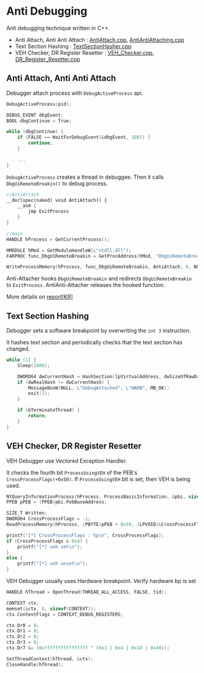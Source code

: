 # Anti Debugging

Anti debugging technique written in C++.

- Anti Attach, Anti Anti Attach : [AntiAttach.cpp](Sources/AntiAttach.cpp), [AntiAntiAttaching.cpp](Sources/AntiAntiAttach.cpp)
- Text Section Hashing : [TextSectionHasher.cpp](Sources/TextSectionHasher.cpp)
- VEH Checker, DR Register Resetter : [VEH_Checker.cpp](Sources/VEH_Checker.cpp), [DR_Register_Resetter.cpp](Sources/DR_Register_Resetter.cpp)

## Anti Attach, Anti Anti Attach

Debugger attach process with `DebugActiveProcess` api.

```cpp
DebugActiveProcess(pid);

DEBUG_EVENT dbgEvent;
BOOL dbgContinue = True;

while (dbgContinue) {
    if (FALSE == WaitForDebugEvent(&dbgEvent, 100)) {
        continue;
    }

    ...
}
```

`DebugActiveProcess` creates a thread in debuggee. Then it calls `DbgUiRemoteBreakin()` to debug process.

```cpp
//AntiAttach
__declspec(naked) void AntiAttach() {
    __asm {
		jmp ExitProcess
	}
}

//main
HANDLE hProcess = GetCurrentProcess();

HMODULE hMod = GetModuleHandleW(L"ntdll.dll");
FARPROC func_DbgUiRemoteBreakin = GetProcAddress(hMod, "DbgUiRemoteBreakin");

WriteProcessMemory(hProcess, func_DbgUiRemoteBreakin, AntiAttach, 6, NULL);
```

Anti-Attacher hooks `DbgUiRemoteBreakin` and redirects `DbgUiRemoteBreakin` to `ExitProcess`. AntiAnti-Attacher releases the hooked function.

More details on [report[KR]](AntiAttachReport/)

## Text Section Hashing

Debugger sets a software breakpoint by overwriting the `int 3` instruction.

It hashes text section and periodically checks that the text section has changed.

```cpp
while (1) {
	Sleep(1000);

	DWORD64 dwCurrentHash = HashSection(lpVirtualAddress, dwSizeOfRawData);
	if (dwRealHash != dwCurrentHash) {
		MessageBoxW(NULL, L"DebugAttached", L"WARN", MB_OK);
		exit(1);
	}

	if (bTerminateThread) {
		return;
	}
}
```

## VEH Checker, DR Register Resetter

VEH Debugger use Vectored Exception Handler. 

It checks the fourth bit `ProcessUsingVEH` of the PEB's `CrossProcessFlags(+0x50)`. If `ProcessUsingVEH` bit is set, then VEH is being used.

```cpp
NtQueryInformationProcess(hProcess, ProcessBasicInformation, &pbi, sizeof(pbi), &ReturnLength);
PPEB pPEB = (PPEB)pbi.PebBaseAddress;

SIZE_T Written;
DWORD64 CrossProcessFlags = -1;
ReadProcessMemory(hProcess, (PBYTE)pPEB + 0x50, (LPVOID)&CrossProcessFlags, sizeof(DWORD64), &Written);

printf("[*] CrossProcessFlags : %p\n", CrossProcessFlags);
if (CrossProcessFlags & 0x4) {
	printf("[*] veh set\n");
}
else {
	printf("[*] veh unset\n");
}
```

VEH Debugger usually uses Hardware breakpoint. Verify hardware bp is set

```cpp
HANDLE hThread = OpenThread(THREAD_ALL_ACCESS, FALSE, tid);

CONTEXT ctx;
memset(&ctx, 0, sizeof(CONTEXT));
ctx.ContextFlags = CONTEXT_DEBUG_REGISTERS;

ctx.Dr0 = 0;
ctx.Dr1 = 0;
ctx.Dr2 = 0;
ctx.Dr3 = 0;
ctx.Dr7 &= (0xffffffffffffffff ^ (0x1 | 0x4 | 0x10 | 0x40));

SetThreadContext(hThread, &ctx);
CloseHandle(hThread);
```
